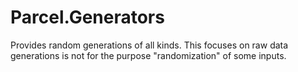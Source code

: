 # Parcel.Generators

Provides random generations of all kinds. This focuses on raw data generations is not for the purpose "randomization" of some inputs.